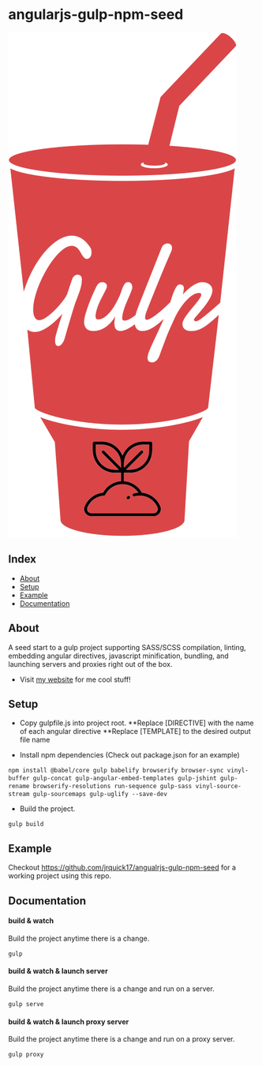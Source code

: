 # angularjs-gulp-npm-seed
  
![](logo.png)

## Index ##

* [About](#about)
* [Setup](#setup)
* [Example](#about)
* [Documentation](#documentation)

## About
  
A seed start to a gulp project supporting SASS/SCSS compilation, linting, embedding angular directives, javascript minification, bundling, and launching servers and proxies right out of the box.

* Visit [my website](https://jrquick.com) for me cool stuff!

## Setup

* Copy gulpfile.js into project root.
**Replace [DIRECTIVE] with the name of each angular directive
**Replace [TEMPLATE] to the desired output file name

* Install npm dependencies (Check out package.json for an example)

```commandline
npm install @babel/core gulp babelify browserify browser-sync vinyl-buffer gulp-concat gulp-angular-embed-templates gulp-jshint gulp-rename browserify-resolutions run-sequence gulp-sass vinyl-source-stream gulp-sourcemaps gulp-uglify --save-dev
```

* Build the project.

```commandline
gulp build
```

## Example

Checkout https://github.com/jrquick17/angualrjs-gulp-npm-seed for a working project using this repo.

## Documentation 

#### build & watch
Build the project anytime there is a change.
```commandline
gulp
```

#### build & watch & launch server
Build the project anytime there is a change and run on a server.
```commandline
gulp serve
```

#### build & watch & launch proxy server
Build the project anytime there is a change and run on a proxy server.
```commandline
gulp proxy
```

